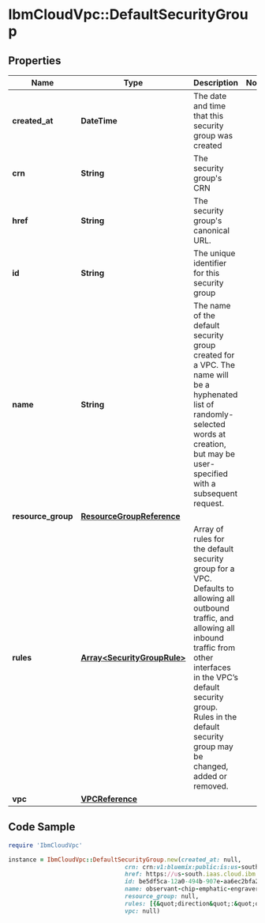 # IbmCloudVpc::DefaultSecurityGroup

## Properties

Name | Type | Description | Notes
------------ | ------------- | ------------- | -------------
**created_at** | **DateTime** | The date and time that this security group was created | 
**crn** | **String** | The security group&#39;s CRN | 
**href** | **String** | The security group&#39;s canonical URL. | 
**id** | **String** | The unique identifier for this security group | 
**name** | **String** | The name of the default security group created for a VPC. The name will be a hyphenated list of randomly-selected words at creation, but may be user-specified with a subsequent request. | 
**resource_group** | [**ResourceGroupReference**](ResourceGroupReference.md) |  | 
**rules** | [**Array&lt;SecurityGroupRule&gt;**](SecurityGroupRule.md) | Array of rules for the default security group for a VPC. Defaults to allowing all outbound traffic, and allowing all inbound traffic from other interfaces in the VPC’s default security group. Rules in the default security group may be changed, added or removed. | 
**vpc** | [**VPCReference**](VPCReference.md) |  | 

## Code Sample

```ruby
require 'IbmCloudVpc'

instance = IbmCloudVpc::DefaultSecurityGroup.new(created_at: null,
                                 crn: crn:v1:bluemix:public:is:us-south:a/123456::security-group:be5df5ca-12a0-494b-907e-aa6ec2bfa271,
                                 href: https://us-south.iaas.cloud.ibm.com/v1/security_groups/be5df5ca-12a0-494b-907e-aa6ec2bfa271,
                                 id: be5df5ca-12a0-494b-907e-aa6ec2bfa271,
                                 name: observant-chip-emphatic-engraver,
                                 resource_group: null,
                                 rules: [{&quot;direction&quot;:&quot;outbound&quot;,&quot;id&quot;:&quot;2ca703ed-3c1a-4873-aabe-ce730d279b72&quot;,&quot;ip_version&quot;:&quot;ipv4&quot;,&quot;protocol&quot;:&quot;all&quot;},{&quot;direction&quot;:&quot;inbound&quot;,&quot;id&quot;:&quot;57463014-5ef7-48ae-8b23-506a812190c8&quot;,&quot;ip_version&quot;:&quot;ipv4&quot;,&quot;protocol&quot;:&quot;all&quot;,&quot;remote&quot;:{&quot;id&quot;:&quot;be5df5ca-12a0-494b-907e-aa6ec2bfa271&quot;,&quot;name&quot;:&quot;observant-chip-emphatic-engraver&quot;}}],
                                 vpc: null)
```


